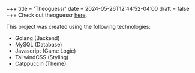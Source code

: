 +++
title = 'Theoguessr'
date = 2024-05-26T12:44:52-04:00
draft = false
+++
Check out theoguessr [here](https://theoguessr.com).

This project was created using the following technologies:
 - Golang (Backend)
 - MySQL (Database)
 - Javascript (Game Logic)
 - TailwindCSS (Styling)
 - Catppuccin (Theme)
